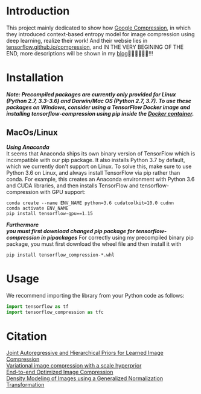 # Introduction
This project mainly dedicated to show how [Google Compression](https://github.com/tensorflow/compression), in which they introduced context-based entropy model for
image compression using deep learning, realize their work! And their websie lies in [tensorflow.github.io/compression](tensorflow.github.io/compression), and IN THE VERY BEGINING OF THE END, more descriptions will be shown in my [blog](https://mluthervandross.github.io/mlv/)💪🏿💪🏿💪🏿!!!

# Installation
***Note: Precompiled packages are currently only provided for Linux (Python 2.7, 3.3-3.6) and Darwin/Mac OS (Python 2.7, 3.7). To use these packages on Windows, consider using a TensorFlow Docker image and installing tensorflow-compression using pip inside the [Docker container](https://www.tensorflow.org/install/docker).***

## MacOs/Linux
***Using Anaconda***  
It seems that Anaconda ships its own binary version of TensorFlow which is incompatible with our pip package. It also installs Python 3.7 by default, which we currently don't support on Linux. To solve this, make sure to use Python 3.6 on Linux, and always install TensorFlow via pip rather than conda. For example, this creates an Anaconda environment with Python 3.6 and CUDA libraries, and then installs TensorFlow and tensorflow-compression with GPU support:
```shell
conda create --name ENV_NAME python=3.6 cudatoolkit=10.0 cudnn
conda activate ENV_NAME
pip install tensorflow-gpu==1.15
```

***Furthermore***  
***you must first download changed pip package for tensorflow-compression in pipackages***
For correctly using my precompiled binary pip package, you must first download the wheel file and then install it with
```shell
pip install tensorflow_compression-*.whl
```

# Usage  
We recommend importing the library from your Python code as follows:
```python
import tensorflow as tf
import tensorflow_compression as tfc
```


# Citation
[Joint Autoregressive and Hierarchical Priors for Learned Image Compression](https://arxiv.org/abs/1809.02736)  
[Variational image compression with a scale hyperprior](https://arxiv.org/abs/1802.01436)  
[End-to-end Optimized Image Compression](https://arxiv.org/abs/1611.01704)  
[Density Modeling of Images using a Generalized Normalization Transformation](https://arxiv.org/abs/1511.06281)  
